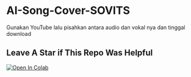 # AI-Song-Cover-SOVITS
Gunakan YouTube lalu pisahkan antara audio dan vokal nya dan tinggal download
## Leave A Star if This Repo Was Helpful

[![Open In Colab](https://colab.research.google.com/assets/colab-badge.svg)](https://colab.research.google.com/github/ardha27/AI-Song-Cover-SOVITS/blob/main/AI_Song_Cover_SOVITS.ipynb)
